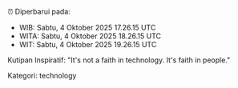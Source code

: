 ⏰ Diperbarui pada:
- WIB: Sabtu, 4 Oktober 2025 17.26.15 UTC
- WITA: Sabtu, 4 Oktober 2025 18.26.15 UTC
- WIT: Sabtu, 4 Oktober 2025 19.26.15 UTC

Kutipan Inspiratif:
"It's not a faith in technology. It's faith in people."


Kategori: technology

